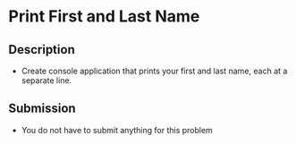 # Print First and Last Name

## Description
- Create console application that prints your first and last name, each at a separate line.

## Submission
- You do not have to submit anything for this problem
